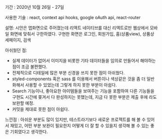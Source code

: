 기간 : 2020년 10월 26일 - 27일 

사용한 기술 : react, context api hooks, google oAuth api, react-router 

설명: 
시안은 앱화면으로 주어졌는데 리액트 네이티브를 대신 리엑트로만 웹상에서 모바일 화면에 맞춰서 구한하였다. 
구현한 화면은  로그인, 회원가입, 홈(상품view), 상품상세페이지, 검색  

아쉬웠던 점:
- 실제 데이터가 없어서 이미지을 비롯한 기타 데이터들을 임의로 만들어서 해야하는 점이 조금 불편했다. 
- 전체적으로 디테일에 많은 부분 신경을 쓰지 못한 점이 아쉬웠다.
- styled-components 혹은 sass 를 이용해서 버튼이나 색상같은 것을 좀 더 일반화해서 사용할 수 있었는데 그렇게 하지 못한 부분이 아쉽다.
- Search 기능이나, 좋아요한 아이템들을 보여주는 기능을 포함하여 다른 기능들을 구현도 시간에 쫒겨서 다 완성하지는 못했는데, 지금 다 못한 부분은 제출 후에 라도 보완할 예정.
- 커밋을 제대로 못한 점이 아쉽다.

느낀점 : 아쉬운 부분도 많이 있지만, 테스트라기보다 새로운 프로젝트를 해 볼 수 있어서 재밌고, 어떤 부분 보완이 필요한지 어떻게 더 잘 할 수 있을지 생각해 볼 수 있는 좋은 기회였다고 생각한다. 
